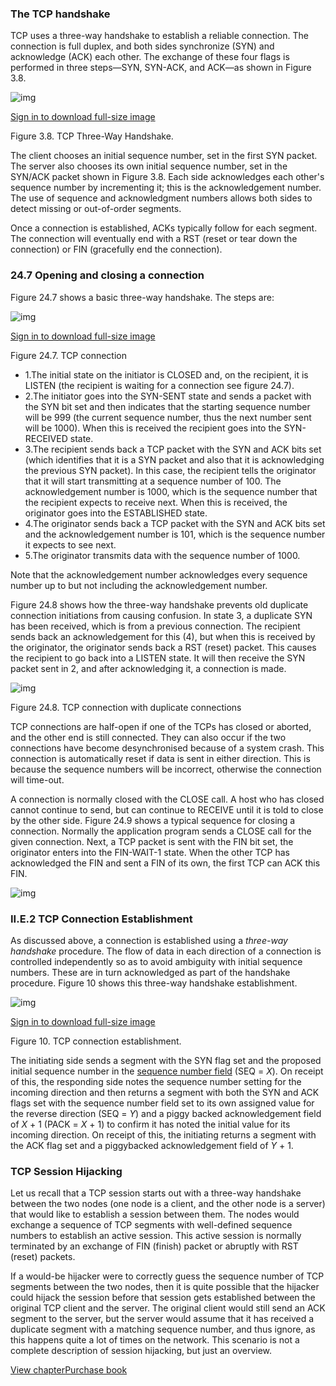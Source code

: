### The TCP handshake

TCP uses a three-way handshake to establish a reliable connection. The connection is full duplex, and both sides synchronize (SYN) and acknowledge (ACK) each other. The exchange of these four flags is performed in three steps—SYN, SYN-ACK, and ACK—as shown in Figure 3.8.

![img](https://ars.els-cdn.com/content/image/3-s2.0-B9781597499613000030-f03-08-9781597499613.jpg?_)

[Sign in to download full-size image](https://www.sciencedirect.com/user/login?returnURL=https%3A%2F%2Fwww.sciencedirect.com%2Ftopics%2Fcomputer-science%2Fthree-way-handshake)

Figure 3.8. TCP Three-Way Handshake.

The client chooses an initial sequence number, set in the first SYN packet. The server also chooses its own initial sequence number, set in the SYN/ACK packet shown in Figure 3.8. Each side acknowledges each other's sequence number by incrementing it; this is the acknowledgement number. The use of sequence and acknowledgment numbers allows both sides to detect missing or out-of-order segments.

Once a connection is established, ACKs typically follow for each segment. The connection will eventually end with a RST (reset or tear down the connection) or FIN (gracefully end the connection).

### 24.7 Opening and closing a connection

Figure 24.7 shows a basic three-way handshake. The steps are:

![img](https://ars.els-cdn.com/content/image/3-s2.0-B9780340740767500249-f24-07-9780340740767.gif?_)

[Sign in to download full-size image](https://www.sciencedirect.com/user/login?returnURL=https%3A%2F%2Fwww.sciencedirect.com%2Ftopics%2Fcomputer-science%2Fthree-way-handshake)

Figure 24.7. TCP connection

- 1.The initial state on the initiator is CLOSED and, on the recipient, it is LISTEN (the recipient is waiting for a connection see figure 24.7).
- 2.The initiator goes into the SYN-SENT state and sends a packet with the SYN bit set and then indicates that the starting sequence number will be 999 (the current sequence number, thus the next number sent will be 1000). When this is received the recipient goes into the SYN-RECEIVED state.
- 3.The recipient sends back a TCP packet with the SYN and ACK bits set (which identifies that it is a SYN packet and also that it is acknowledging the previous SYN packet). In this case, the recipient tells the originator that it will start transmitting at a sequence number of 100. The acknowledgement number is 1000, which is the sequence number that the recipient expects to receive next. When this is received, the originator goes into the ESTABLISHED state.
- 4.The originator sends back a TCP packet with the SYN and ACK bits set and the acknowledgement number is 101, which is the sequence number it expects to see next.
- 5.The originator transmits data with the sequence number of 1000.

Note that the acknowledgement number acknowledges every sequence number up to but not including the acknowledgement number.

Figure 24.8 shows how the three-way handshake prevents old duplicate connection initiations from causing confusion. In state 3, a duplicate SYN has been received, which is from a previous connection. The recipient sends back an acknowledgement for this (4), but when this is received by the originator, the originator sends back a RST (reset) packet. This causes the recipient to go back into a LISTEN state. It will then receive the SYN packet sent in 2, and after acknowledging it, a connection is made.

![img](https://ars.els-cdn.com/content/image/3-s2.0-B9780340740767500249-f24-08-9780340740767.gif?_)



Figure 24.8. TCP connection with duplicate connections

TCP connections are half-open if one of the TCPs has closed or aborted, and the other end is still connected. They can also occur if the two connections have become desynchronised because of a system crash. This connection is automatically reset if data is sent in either direction. This is because the sequence numbers will be incorrect, otherwise the connection will time-out.

A connection is normally closed with the CLOSE call. A host who has closed cannot continue to send, but can continue to RECEIVE until it is told to close by the other side. Figure 24.9 shows a typical sequence for closing a connection. Normally the application program sends a CLOSE call for the given connection. Next, a TCP packet is sent with the FIN bit set, the originator enters into the FIN-WAIT-1 state. When the other TCP has acknowledged the FIN and sent a FIN of its own, the first TCP can ACK this FIN.

![img](https://ars.els-cdn.com/content/image/3-s2.0-B9780340740767500249-f24-09-9780340740767.gif?_)

### II.E.2 TCP Connection Establishment

As discussed above, a connection is established using a *three-way handshake* procedure. The flow of data in each direction of a connection is controlled independently so as to avoid ambiguity with initial sequence numbers. These are in turn acknowledged as part of the handshake procedure. Figure 10 shows this three-way handshake establishment.

![img](https://ars.els-cdn.com/content/image/3-s2.0-B0122272404001878-gr10.gif?_)

[Sign in to download full-size image](https://www.sciencedirect.com/user/login?returnURL=https%3A%2F%2Fwww.sciencedirect.com%2Ftopics%2Fcomputer-science%2Fthree-way-handshake)

Figure 10. TCP connection establishment.

The initiating side sends a segment with the SYN flag set and the proposed initial sequence number in the [sequence number field](https://www.sciencedirect.com/topics/computer-science/sequence-number-field) (SEQ = *X*). On receipt of this, the responding side notes the sequence number setting for the incoming direction and then returns a segment with both the SYN and ACK flags set with the sequence number field set to its own assigned value for the reverse direction (SEQ = *Y*) and a piggy backed acknowledgement field of *X* + 1 (PACK = *X* + 1) to confirm it has noted the initial value for its incoming direction. On receipt of this, the initiating returns a segment with the ACK flag set and a piggybacked acknowledgement field of *Y* + 1.

### TCP Session Hijacking

Let us recall that a TCP session starts out with a three-way handshake between the two nodes (one node is a client, and the other node is a server) that would like to establish a session between them. The nodes would exchange a sequence of TCP segments with well-defined sequence numbers to establish an active session. This active session is normally terminated by an exchange of FIN (finish) packet or abruptly with RST (reset) packets.

If a would-be hijacker were to correctly guess the sequence number of TCP segments between the two nodes, then it is quite possible that the hijacker could hijack the session before that session gets established between the original TCP client and the server. The original client would still send an ACK segment to the server, but the server would assume that it has received a duplicate segment with a matching sequence number, and thus ignore, as this happens quite a lot of times on the network. This scenario is not a complete description of session hijacking, but just an overview.

[View chapter](https://www.sciencedirect.com/science/article/pii/B9780123943972000283)[Purchase book](https://www.elsevier.com/books/T/A/9780123943972)